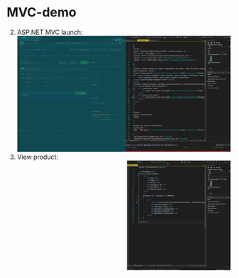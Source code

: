 # MVC-demo

2. ASP.NET MVC launch:
![](https://github.com/Verson-tech/MVC-demo/blob/main/mvc-demo1.gif)
2. View product:
![](https://github.com/Verson-tech/MVC-demo/blob/main/mvc-demo2.gif)

